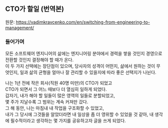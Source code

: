 ## CTO가 할일 (번역본)

원문: https://vadimkravcenko.com/en/switching-from-engineering-to-management/

### 들어가며

모든 소프트웨어 엔지니어의 삶에는 엔지니어링 분야에서 경력을 쌓을 것인지 경영으로 전환할 것인지 결정해야 할 때가 온다.  
이 두 가지 선택에는 장단점이 있으며, 당사자의 성격이 어떤지, 삶에서 원하는 것이 무엇인지, 일과 삶의 균형을 얼마나 잘 관리할 수 있을지에 따라 좋은 선택지가 나뉜다.

나는 1년 전에 작은 회사(직원 40명 미만)의 CTO가 되었고  
CTO가 되면서 그 어느 때보다 더 열심히 일하게 되었다.  
갑자기, 내가 해야 할 일들이 많은 영역의 일들로 분할되었고,  
몇 주가 지날수록 그 범위는 계속 커져만 갔다.  
그 해 동안, 나는 마침내 내 작업을 구조화할 수 있었고,  
내가 그 당시에 그것들을 알았더라면 내 일상을 좀 더 영위할 수 있었을 것 같아, 내 생각에 필수적이라고 생각하는 몇 가지를 공유하고자 글을 쓰게 되었다.
